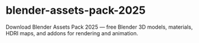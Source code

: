 # blender-assets-pack-2025
Download Blender Assets Pack 2025 — free Blender 3D models, materials, HDRI maps, and addons for rendering and animation.
